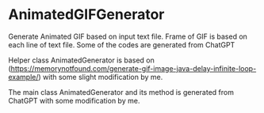 # AnimatedGIFGenerator
Generate Animated GIF based on input text file.  Frame of GIF is based on each line of text file.  Some of the codes are generated from ChatGPT

Helper class AnimatedGenerator is based on (https://memorynotfound.com/generate-gif-image-java-delay-infinite-loop-example/) with some slight modification by me.

The main class AnimatedGenerator and its method is generated from ChatGPT with some modification by me.
